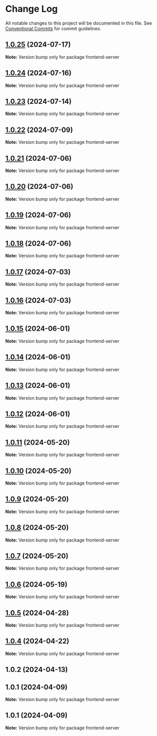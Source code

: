 # Change Log

All notable changes to this project will be documented in this file.
See [Conventional Commits](https://conventionalcommits.org) for commit guidelines.

## [1.0.25](https://github.com/Kallenju/notes/compare/frontend-server@1.0.24...frontend-server@1.0.25) (2024-07-17)

**Note:** Version bump only for package frontend-server

## [1.0.24](https://github.com/Kallenju/notes/compare/frontend-server@1.0.23...frontend-server@1.0.24) (2024-07-16)

**Note:** Version bump only for package frontend-server

## [1.0.23](https://github.com/Kallenju/notes/compare/frontend-server@1.0.22...frontend-server@1.0.23) (2024-07-14)

**Note:** Version bump only for package frontend-server

## [1.0.22](https://github.com/Kallenju/notes/compare/frontend-server@1.0.21...frontend-server@1.0.22) (2024-07-09)

**Note:** Version bump only for package frontend-server

## [1.0.21](https://github.com/Kallenju/notes/compare/frontend-server@1.0.20...frontend-server@1.0.21) (2024-07-06)

**Note:** Version bump only for package frontend-server

## [1.0.20](https://github.com/Kallenju/notes/compare/frontend-server@1.0.19...frontend-server@1.0.20) (2024-07-06)

**Note:** Version bump only for package frontend-server

## [1.0.19](https://github.com/Kallenju/notes/compare/frontend-server@1.0.18...frontend-server@1.0.19) (2024-07-06)

**Note:** Version bump only for package frontend-server

## [1.0.18](https://github.com/Kallenju/notes/compare/frontend-server@1.0.17...frontend-server@1.0.18) (2024-07-06)

**Note:** Version bump only for package frontend-server

## [1.0.17](https://github.com/Kallenju/notes/compare/frontend-server@1.0.16...frontend-server@1.0.17) (2024-07-03)

**Note:** Version bump only for package frontend-server

## [1.0.16](https://github.com/Kallenju/notes/compare/frontend-server@1.0.15...frontend-server@1.0.16) (2024-07-03)

**Note:** Version bump only for package frontend-server

## [1.0.15](https://github.com/Kallenju/notes/compare/frontend-server@1.0.14...frontend-server@1.0.15) (2024-06-01)

**Note:** Version bump only for package frontend-server

## [1.0.14](https://github.com/Kallenju/notes/compare/frontend-server@1.0.13...frontend-server@1.0.14) (2024-06-01)

**Note:** Version bump only for package frontend-server

## [1.0.13](https://github.com/Kallenju/notes/compare/frontend-server@1.0.12...frontend-server@1.0.13) (2024-06-01)

**Note:** Version bump only for package frontend-server

## [1.0.12](https://github.com/Kallenju/notes/compare/frontend-server@1.0.9...frontend-server@1.0.12) (2024-06-01)

**Note:** Version bump only for package frontend-server

## [1.0.11](https://github.com/Kallenju/notes/compare/frontend-server@1.0.9...frontend-server@1.0.11) (2024-05-20)

**Note:** Version bump only for package frontend-server

## [1.0.10](https://github.com/Kallenju/notes/compare/frontend-server@1.0.9...frontend-server@1.0.10) (2024-05-20)

**Note:** Version bump only for package frontend-server

## [1.0.9](https://github.com/Kallenju/notes/compare/frontend-server@1.0.8...frontend-server@1.0.9) (2024-05-20)

**Note:** Version bump only for package frontend-server

## [1.0.8](https://github.com/Kallenju/notes/compare/frontend-server@1.0.7...frontend-server@1.0.8) (2024-05-20)

**Note:** Version bump only for package frontend-server

## [1.0.7](https://github.com/Kallenju/notes/compare/frontend-server@1.0.6...frontend-server@1.0.7) (2024-05-20)

**Note:** Version bump only for package frontend-server

## [1.0.6](https://github.com/Kallenju/notes/compare/frontend-server@1.0.5...frontend-server@1.0.6) (2024-05-19)

**Note:** Version bump only for package frontend-server

## [1.0.5](https://github.com/Kallenju/notes/compare/frontend-server@1.0.4...frontend-server@1.0.5) (2024-04-28)

**Note:** Version bump only for package frontend-server

## [1.0.4](https://github.com/Kallenju/notes/compare/frontend-server@1.0.2...frontend-server@1.0.4) (2024-04-22)

**Note:** Version bump only for package frontend-server

## 1.0.2 (2024-04-13)

## 1.0.1 (2024-04-09)

**Note:** Version bump only for package frontend-server

## 1.0.1 (2024-04-09)

**Note:** Version bump only for package frontend-server
